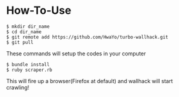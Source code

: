 How-To-Use
==========
```
$ mkdir dir_name
$ cd dir_name
$ git remote add https://github.com/HwaYo/turbo-wallhack.git
$ git pull
```
These commands will setup the codes in your computer
```
$ bundle install
$ ruby scraper.rb
```
This will fire up a browser(Firefox at default) and wallhack will start crawling!
